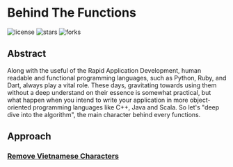 # Behind The Functions

![license](https://img.shields.io/github/license/nitsvutt/behind-the-functions)
![stars](https://img.shields.io/github/stars/nitsvutt/behind-the-functions)
![forks](https://img.shields.io/github/forks/nitsvutt/behind-the-functions)

## Abstract

Along with the useful of the Rapid Application Development, human readable and functional programming languages, such as Python, Ruby, and Dart, always play a vital role. These days, gravitating towards using them without a deep understand on their essence is somewhat practical, but what happen when you intend to write your application in more object-oriented programming languages like C++, Java and Scala. So let's "deep dive into the algorithm", the main character behind every functions.

## Approach

### <a href="https://github.com/nitsvutt/behind-the-functions/blob/main/remove-vietnamese-characters">Remove Vietnamese Characters</a>
